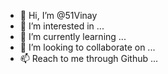 - 👋 Hi, I’m @51Vinay
- 👀 I’m interested in ...
- 🌱 I’m currently learning ...
- 💞️ I’m looking to collaborate on ...
- 📫 Reach to  me through Github ...

<!---
51Vinay/51Vinay is a ✨ special ✨ repository because its `README.md` (this file) appears on your GitHub profile.
You can click the Preview link to take a look at your changes.
--->
